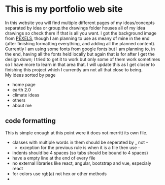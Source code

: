 # This is my portfolio web site

In this website you will find multiple different pages of my ideas/concepts separated by idea or group.the drawings folder houses all of my idea drawings so check there if that is all you want. I got the background image from [PEXELS](https://www.pexels.com/), though I am planning to use as meany of mine in the end (after finishing formatting everything, and adding all the planned content). Currently I am using some fonts from google fonts but I am planning to, in the end, having all the fonts held locally but again that is for after I get the design down; I tried to get it to work but only some of them work sometimes so I have more to learn in that area that.
I will update this as I get closer to finishing this project which I currently am not all that close to being.  
My ideas sorted by page
 - home page
 - earth 2.0
 - climate ideas
 - others
 - about me

## code formatting

This is simple enough at this point were it does not merritt its own file.
 - classes with multiple words in them should be seperated by _ not - 
   - exception for the previous rule is when it is a file then use -
 - indents should be 4 spaces (so tabs should be bound to 4 spaces)
 - have a empty line at the end of every file 
 - no external libraries like react, angular, bootstrap and vue, especialy react
 - for colors use rgb(a) not hex or other methods
 - 
